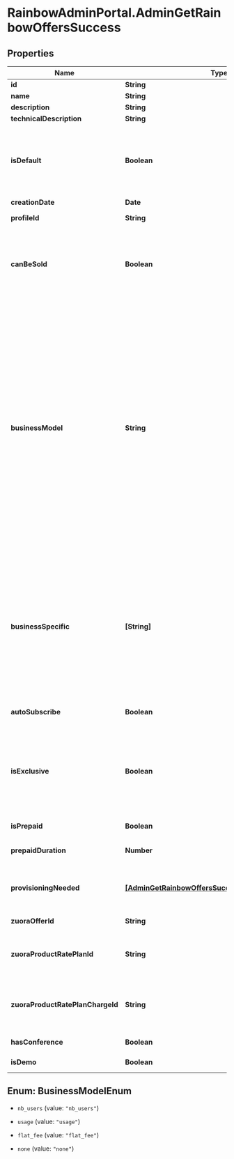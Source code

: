 # RainbowAdminPortal.AdminGetRainbowOffersSuccess

## Properties

Name | Type | Description | Notes
------------ | ------------- | ------------- | -------------
**id** | **String** | Offer unique identifier | 
**name** | **String** | Offer name | 
**description** | **String** | Offer description | 
**technicalDescription** | **String** | Offer technical description | 
**isDefault** | **Boolean** | Indicates if it is the default Rainbow offer. Only one offer can be the default one (i.e. Essential)    Default offer is the offer which related profile is automatically assigned to newly created companies and users. | 
**creationDate** | **Date** | Offer creation date | 
**profileId** | **String** | Id of the profile linked to this offer | 
**canBeSold** | **Boolean** | Indicates if the offer can be sold to customers.    Some offers will not be sold (Essential, Beta, ...).    If canBeSold is true, zuoraOfferId, zuoraProductRatePlanId and zuoraProductRatePlanChargeId have to be set. | 
**businessModel** | **String** | Indicates the business model associated to this offer (number of users, usage, flat fee...)   * &#x60;nb_users&#x60;: Licencing business model. Offers having this business model are billed according to the number of users bought for it. This should be the business model for Business and Enterprise offers. * &#x60;usage&#x60;: Offers having this business model are billed based on service consumption (whatever the number of users assigned to the subscription of this offer). This should be the business model for Conference offer. * &#x60;flat_fee&#x60;: Offers having this business model are billed based on a flat fee (same price each month for the company which subscribe to this offer). This should be the business model for some specific business offers like HDS. * &#x60;none&#x60;: no business model. Should be used for offers which are not sold (like Essential, Beta, ...).   | 
**businessSpecific** | **[String]** | Indicates if the offer is related to specific(s) business (for verticals like HDS)   * &#x60;NONE&#x60;: This offer can be used if the company does not have a businessSpecific field. * &#x60;HDS&#x60;: This offer can only used if the company have a businessSpecific HDS (HealthCare). * If offer has no businessSpecific field (existing offers, as no migration scripts has been written), the offer is considered like if it has businessSpecific equal to [\&quot;NONE\&quot;].   | [optional] 
**autoSubscribe** | **Boolean** | Indicates if the offer has to be automatically subscribed at company creation. | 
**isExclusive** | **Boolean** | Indicates if the offer is exclusive for assignation to a user profile (if the user has already an exclusive offer assigned, it won&#39;t be possible to assign a second exclusive offer).    Used on GUI side to know if the offer has to be displayed as a radio button or as a check box. | 
**isPrepaid** | **Boolean** | Indicates if the offer is a prepaid offer | 
**prepaidDuration** | **Number** | Prepaid offer duration (in month).    Only set if &#x60;isPrepaid&#x60; is true. | 
**provisioningNeeded** | [**[AdminGetRainbowOffersSuccessProvisioningNeeded]**](AdminGetRainbowOffersSuccessProvisioningNeeded.md) | Array of Objects which indicates if account must be provisioned on other components when subscribing to this offer. | [optional] 
**zuoraOfferId** | **String** | ID of the related offer in Zuora (if offer can be sold) | 
**zuoraProductRatePlanId** | **String** | ID of the ProductRatePlanId to use when creating a subscription for the related offer in Zuora (if offer can be sold) | 
**zuoraProductRatePlanChargeId** | **String** | ID of the ProductRatePlanChargeId to use when creating a subscription for the related offer in Zuora (if offer can be sold) | 
**hasConference** | **Boolean** | Indicates if the offer contains conference services | 
**isDemo** | **Boolean** | Indicates if the offer is a demo offer | 



## Enum: BusinessModelEnum


* `nb_users` (value: `"nb_users"`)

* `usage` (value: `"usage"`)

* `flat_fee` (value: `"flat_fee"`)

* `none` (value: `"none"`)




